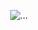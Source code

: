 <p align="center">
  <img src="https://media3.giphy.com/media/v1.Y2lkPTc5MGI3NjExZzd6aXBkbjh4bmJ0bDJpZXU0a2VlZ2ppMTZ6YWlnamwxZjh4ZmUyOCZlcD12MV9pbnRlcm5hbF9naWZfYnlfaWQmY3Q9Zw/xTkcEQACH24SMPxIQg/giphy.gif" alt="...">
</p>
